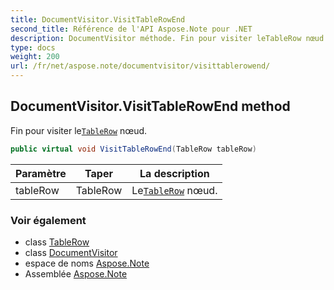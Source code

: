 ```yaml
---
title: DocumentVisitor.VisitTableRowEnd
second_title: Référence de l'API Aspose.Note pour .NET
description: DocumentVisitor méthode. Fin pour visiter leTableRow nœud.
type: docs
weight: 200
url: /fr/net/aspose.note/documentvisitor/visittablerowend/
---
```

## DocumentVisitor.VisitTableRowEnd method

Fin pour visiter le[`TableRow`](../../tablerow/) nœud.

```csharp
public virtual void VisitTableRowEnd(TableRow tableRow)
```

| Paramètre | Taper | La description |
| --- | --- | --- |
| tableRow | TableRow | Le[`TableRow`](../../tablerow/) nœud. |

### Voir également

* class [TableRow](../../tablerow/)
* class [DocumentVisitor](../)
* espace de noms [Aspose.Note](../../documentvisitor/)
* Assemblée [Aspose.Note](../../../)


